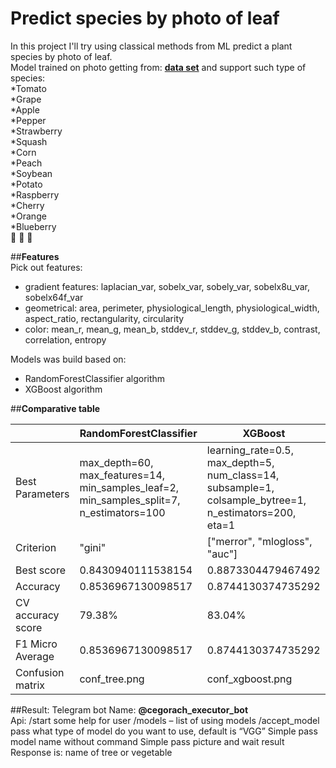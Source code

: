 # Predict species by photo of leaf
In this project I'll try using classical methods from ML predict a plant species by photo of leaf.  
Model trained on photo getting from: [**data set**](https://github.com/spMohanty/PlantVillage-Dataset/tree/master/raw/color)
and support such type of species:  
*Tomato  
*Grape  
*Apple  
*Pepper  
*Strawberry  
*Squash  
*Corn  
*Peach  
*Soybean  
*Potato  
*Raspberry  
*Cherry  
*Orange  
*Blueberry  
:herb:  :fallen_leaf:  :leaves:  
 
##**Features**  
Pick out features:  
* gradient features: laplacian_var, sobelx_var, sobely_var, sobelx8u_var, sobelx64f_var
* geometrical: area, perimeter, physiological_length, physiological_width, aspect_ratio, rectangularity, circularity
* color: mean_r, mean_g, mean_b, stddev_r, stddev_g, stddev_b, contrast, correlation, entropy

Models was build based on:
* RandomForestClassifier algorithm  
* XGBoost algorithm  

##**Comparative table**  

|    | RandomForestClassifier  | XGBoost         |
-----| ------------------------ | ------------- |
| Best Parameters    | max_depth=60, max_features=14, min_samples_leaf=2, min_samples_split=7, n_estimators=100 | learning_rate=0.5, max_depth=5, num_class=14, subsample=1, colsample_bytree=1, n_estimators=200, eta=1 |
| Criterion  | "gini" | ["merror", "mlogloss", "auc"]  |  
| Best score   | 0.8430940111538154  | 0.8873304479467492  |  
| Accuracy  | 0.8536967130098517 | 0.8744130374735292  |  
| CV accuracy score  | 79.38%  | 83.04% |  
| F1 Micro Average   | 0.8536967130098517  | 0.8744130374735292  |  
| Confusion matrix  | conf_tree.png  | conf_xgboost.png  |  

##Result: Telegram bot
Name: **@cegorach_executor_bot**   
Api:
/start some help for user
/models – list of using models
/accept_model pass what type of model do you want to use, default is “VGG”
Simple pass model name without command
Simple pass picture and wait result
Response is: name of tree or vegetable
 




